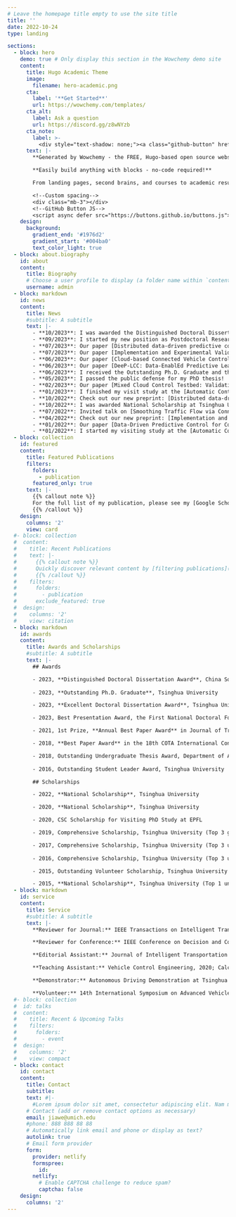 ```yaml
---
# Leave the homepage title empty to use the site title
title: ''
date: 2022-10-24
type: landing

sections:
  - block: hero
    demo: true # Only display this section in the Wowchemy demo site
    content:
      title: Hugo Academic Theme
      image:
        filename: hero-academic.png
      cta:
        label: '**Get Started**'
        url: https://wowchemy.com/templates/
      cta_alt:
        label: Ask a question
        url: https://discord.gg/z8wNYzb
      cta_note:
        label: >-
          <div style="text-shadow: none;"><a class="github-button" href="https://github.com/wowchemy/wowchemy-hugo-themes" data-icon="octicon-star" data-size="large" data-show-count="true" aria-label="Star">Star Wowchemy Website Builder</a></div><div style="text-shadow: none;"><a class="github-button" href="https://github.com/wowchemy/starter-hugo-academic" data-icon="octicon-star" data-size="large" data-show-count="true" aria-label="Star">Star the Academic template</a></div>
      text: |-
        **Generated by Wowchemy - the FREE, Hugo-based open source website builder trusted by 500,000+ sites.**

        **Easily build anything with blocks - no-code required!**

        From landing pages, second brains, and courses to academic resumés, conferences, and tech blogs.

        <!--Custom spacing-->
        <div class="mb-3"></div>
        <!--GitHub Button JS-->
        <script async defer src="https://buttons.github.io/buttons.js"></script>
    design:
      background:
        gradient_end: '#1976d2'
        gradient_start: '#004ba0'
        text_color_light: true
  - block: about.biography
    id: about
    content:
      title: Biography
      # Choose a user profile to display (a folder name within `content/authors/`)
      username: admin
  - block: markdown
    id: news
    content:
      title: News
      #subtitle: A subtitle
      text: |-
        - **10/2023**: I was awarded the Distinguished Doctoral Dissertation Award from [China Society of Automotive Engineers (China SAE)](https://www.sae-china.org/).
        - **09/2023**: I started my new position as Postdoctoral Research Fellow in the [Michigan Traffic Lab](https://traffic.engin.umich.edu/) of the University of Michigan, Ann Arbor, working with [Prof. Henry X. Liu](https://traffic.engin.umich.edu/).
        - **07/2023**: Our paper [Distributed data-driven predictive control for cooperatively smoothing mixed traffic flow](https://arxiv.org/abs/2210.13171) was accepted for publication in Transportation Research Part C.
        - **07/2023**: Our paper [Implementation and Experimental Validation of Data-Driven Predictive Control for Dissipating Stop-and-Go Waves in Mixed Traffic](https://arxiv.org/abs/2204.03747) was accepted for publication in the IEEE Internet of Things Journal.
        - **06/2023**: Our paper [Cloud-based Connected Vehicle Control under Time-Varying Delay: Stability Analysis and Controller Synthesis](https://ieeexplore.ieee.org/document/10159455) was accepted for publication in the IEEE Transactions on Vehicular Technology.
        - **06/2023**: Our paper [DeeP-LCC: Data-EnablEd Predictive Leading Cruise Control in Mixed Traffic Flow](https://arxiv.org/abs/2203.10639) was accepted for publication in the IEEE Transactions on Control Systems Technology.
        - **06/2023**: I received the Outstanding Ph.D. Graduate and the Excellent Doctoral Dissertation Award from Tsinghua University.
        - **05/2023**: I passed the public defense for my PhD thesis!
        - **02/2023**: Our paper [Mixed Cloud Control Testbed: Validating Vehicle-Road-Cloud Integration via Mixed Digital Twin](https://arxiv.org/abs/2212.02007) was accepted for publication in the IEEE Transactions on Intelligent Vehicles.
        - **01/2023**: I finished my visit study at the [Automatic Control Laboratory](https://www.epfl.ch/labs/la/) of EPFL. Great thanks to [Prof. Colin Jones](https://people.epfl.ch/colin.jones) for hosting me and all the colleagues in the lab for helping me through the past year!
        - **10/2022**: Check out our new preprint: [Distributed data-driven predictive control for cooperatively smoothing mixed traffic flow](https://arxiv.org/abs/2210.13171).
        - **10/2022**: I was awarded National Scholarship at Tsinghua University.
        - **07/2022**: Invited talk on [Smoothing Traffic Flow via Connected and Autonomous Vehicles](https://wangjw18.github.io/files/2022-EPFL-Smoothing-Traffic.pdf) at the EPFL, hosted by Prof. [Maryam Kamgarpour](https://people.epfl.ch/maryam.kamgarpour?lang=en).
        - **04/2022**: Check out our new preprint: [Implementation and Experimental Validation of Data-Driven Predictive Control for Dissipating Stop-and-Go Waves in Mixed Traffic](https://arxiv.org/abs/2204.03747), and the two videos on the experiments: [Video 1](https://www.youtube.com/watch?v=ZZ2cWhapqpc) and [Video 2](https://www.youtube.com/watch?v=YhxCZImcZL4).
        - **01/2022**: Our paper [Data-Driven Predictive Control for Connected and Autonomous Vehicles in Mixed Traffic](https://arxiv.org/abs/2110.10097) was accepted to 2022 American Control Conference.
        - **01/2022**: I started my visiting study at the [Automatic Control Laboratory](https://www.epfl.ch/labs/la/) in [EPFL](https://www.epfl.ch/en/) (École Polytechnique Fédérale de Lausanne), advised by [Prof. Colin Jones](https://people.epfl.ch/colin.jones)!
  - block: collection
    id: featured
    content:
      title: Featured Publications
      filters:
        folders:
          - publication
        featured_only: true
      text: |-
        {{% callout note %}}
        For the full list of my publication, please see my [Google Scholar](https://scholar.google.com/citations?user=XXFHGDEAAAAJ&hl=en) page.
        {{% /callout %}}
    design:
      columns: '2'
      view: card
  #- block: collection
  #  content:
  #    title: Recent Publications
  #    text: |-
  #      {{% callout note %}}
  #      Quickly discover relevant content by [filtering publications](./publication/).
  #      {{% /callout %}}
  #    filters:
  #      folders:
  #        - publication
  #      exclude_featured: true
  #  design:
  #    columns: '2'
  #    view: citation
  - block: markdown
    id: awards
    content:
      title: Awards and Scholarships
      #subtitle: A subtitle
      text: |-
        ## Awards

        - 2023, **Distinguished Doctoral Dissertation Award**, China Society of Automotive Engineers
        
        - 2023, **Outstanding Ph.D. Graduate**, Tsinghua University

        - 2023, **Excellent Doctoral Dissertation Award**, Tsinghua University

        - 2023, Best Presentation Award, the First National Doctoral Forum by China Society of Automotive Engineers

        - 2021, 1st Prize, **Annual Best Paper Award** in Journal of Transport Information and Safety

        - 2018, **Best Paper Award** in the 18th COTA International Conference for Transportation Professionals

        - 2018, Outstanding Undergraduate Thesis Award, Department of Automotive Engineering at Tsinghua University
        
        - 2016, Outstanding Student Leader Award, Tsinghua University

        ## Scholarships

        - 2022, **National Scholarship**, Tsinghua University

        - 2020, **National Scholarship**, Tsinghua University

        - 2020, CSC Scholarship for Visiting PhD Study at EPFL

        - 2019, Comprehensive Scholarship, Tsinghua University (Top 3 graduates in year 1)

        - 2017, Comprehensive Scholarship, Tsinghua University (Top 3 undergraduates in year 3)
        
        - 2016, Comprehensive Scholarship, Tsinghua University (Top 3 undergraduates in year 2)

        - 2015, Outstanding Volunteer Scholarship, Tsinghua University

        - 2015, **National Scholarship**, Tsinghua University (Top 1 undergraduate in year 1)
  - block: markdown
    id: service
    content:
      title: Service
      #subtitle: A subtitle
      text: |-
        **Reviewer for Journal:** IEEE Transactions on Intelligent Transportation Systems; Transportation Research Part C Emerging Technologies; IEEE Internet of Things Journal; IEEE Transactions on Intelligent Vehicles; IEEE Transactions on Control Systems Technology; IEEE Transactions on Control of Network Systems; IEEE Transactions on Vehicular Technology; Transportation Science; IET Intelligent Transport Systems;  Automotive Innovation; Optimal Control, Applications and Methods; International Journal of Systems Science; Asian Journal of Control; ACM Transactions on Cyber-Physical Systems; Journal of the Franklin Institute.

        **Reviewer for Conference:** IEEE Conference on Decision and Control (CDC); IFAC World Congress (IFAC); American Control Conference (ACC); International Symposium on Transportation and Traffic Theory (ISTTT); Learning for Dynamics and Control (L4DC); IEEE International Conference on Intelligent Transportation (ITSC); ACM/IEEE International Conference on Cyber-Physical Systems (ICCPS); COTA International Conference for Transportation Professionals (CICTP); ITS World Congress (ITSW); Modeling, Estimation and Control Conference (MECC).

        **Editorial Assistant:** Journal of Intelligent Transportation Systems.

        **Teaching Assistant:** Vehicle Control Engineering, 2020; Calculus, 2020.

        **Demonstrator:** Autonomous Driving Demonstration at Tsinghua University, 2018-2020.

        **Volunteer:** 14th International Symposium on Advanced Vehicle Control (AVEC).
  #- block: collection
  #  id: talks
  #  content:
  #    title: Recent & Upcoming Talks
  #    filters:
  #      folders:
  #        - event
  #  design:
  #    columns: '2'
  #    view: compact
  - block: contact
    id: contact
    content:
      title: Contact
      subtitle:
      text: #|-
        #Lorem ipsum dolor sit amet, consectetur adipiscing elit. Nam mi diam, venenatis ut magna et, vehicula efficitur enim.
      # Contact (add or remove contact options as necessary)
      email: jiawe@umich.edu
      #phone: 888 888 88 88
      # Automatically link email and phone or display as text?
      autolink: true
      # Email form provider
      form:
        provider: netlify
        formspree:
          id:
        netlify:
          # Enable CAPTCHA challenge to reduce spam?
          captcha: false
    design:
      columns: '2'
---
```

